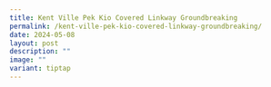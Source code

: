```yaml
---
title: Kent Ville Pek Kio Covered Linkway Groundbreaking
permalink: /kent-ville-pek-kio-covered-linkway-groundbreaking/
date: 2024-05-08
layout: post
description: ""
image: ""
variant: tiptap
---
```

